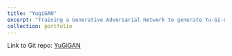 ```yaml
---
title: "YugiGAN"
excerpt: "Training a Generative Adversarial Network to generate Yu-Gi-Oh! Cards <br/><img src='/images/yugigan_cap.png' width='500' height='600'>"
collection: portfolio
---
```


Link to Git repo: [YuGiGAN](https://github.com/emileDesmaili/bakugan)
